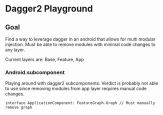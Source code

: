 # Dagger2 Playground

## Goal
Find a way to leverage dagger in an android that allows for multi modular injection. Must be able to remove modules with minimal code changes to any layer.

Current layers are: Base, Feature, App

### Android.subcomponent

Playing around with dagger2 subcomponents. Verdict is probably not able to use since removing modules from app layer requires manual code changes. 

```
interface ApplicationComponent: FeatureGraph.Graph // Must manually remove graph
```